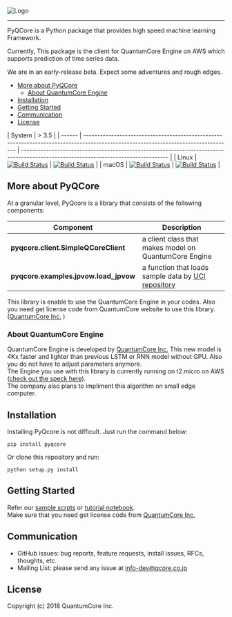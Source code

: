 ![Logo](https://www.qcore.co.jp/assets/img/logo.png)

--------------------------------------------------------------------------------

PyQCore is a Python package that provides high speed machine learning Framework.  
  
Currently, This package is the client for QuantumCore Engine on AWS which supports prediction of time series data.

We are in an early-release beta. Expect some adventures and rough edges.

- [More about PyQCore](#more-about-pyqcore)
    - [About QuantumCore Engine](#about-quantumcore-engine)
- [Installation](#installation)
- [Getting Started](#getting-started)
- [Communication](#communication)
- [License](#license)

| System | > 3.5                                                                                                                               |
| ------ | ----------------------------------------------------------------------------------------------------------------------------------- | ----------------------------------------------------------------------------------------------------------------------------------- |
| Linux  | [![Build Status](https://ci.pytorch.org/jenkins/job/pytorch-master/badge/icon)](https://ci.pytorch.org/jenkins/job/pytorch-master/) | [![Build Status](https://ci.pytorch.org/jenkins/job/pytorch-master/badge/icon)](https://ci.pytorch.org/jenkins/job/pytorch-master/) |
| macOS  | [![Build Status](https://ci.pytorch.org/jenkins/job/pytorch-master/badge/icon)](https://ci.pytorch.org/jenkins/job/pytorch-master/) | [![Build Status](https://ci.pytorch.org/jenkins/job/pytorch-master/badge/icon)](https://ci.pytorch.org/jenkins/job/pytorch-master/) |


## More about PyQCore

At a granular level, PyQcore is a library that consists of the following components:

| Component                             | Description                                                                                                    |
| ------------------------------------- | -------------------------------------------------------------------------------------------------------------- |
| **pyqcore.client.SimpleQCoreClient**  | a client class that makes model on QuantumCore Engine                                                          |
| **pyqcore.examples.jpvow.load_jpvow** | a function that loads sample data by [UCI repository](https://archive.ics.uci.edu/ml/datasets/Japanese+Vowels) |

This library is enable to use the QuantumCore Engine in your codes. Also you need get license code from QuantumCore website to use this library.([QuantumCore Inc.](https://www.qcore.co.jp) )

### About QuantumCore Engine

QuantumCore Engine is developed by [QuantumCore Inc.](https://www.qcore.co.jp) This new model is 4Kx faster and lighter than previous LSTM or RNN model without GPU. Also you do not have to adjust parameters anymore.  
The Engine you use with this library is currently running on t2.micro on AWS ([check out the speck here](https://aws.amazon.com/ec2/instance-types/)).  
 The company also plans to impliment this algorithm on small edge computer.



## Installation
Installing PyQcore is not difficult. Just run the command below:

```
pip install pyqcore
```
Or clone this repository and run:

```
python setup.py install
```


## Getting Started

Refer our [sample scrpts](./docs/sample.py) or [tutorial notebook](./docs/tutorial1.ipynb).  
Make sure that you need get license code from [QuantumCore Inc.](https://www.qcore.co.jp)

## Communication
* GitHub issues: bug reports, feature requests, install issues, RFCs, thoughts, etc.
* Mailing List: please send any issue at [info-dev@qcore.co.jp](mailto:info-dev@qcore.co.jp)


## License

Copyright (c) 2018 QuantumCore Inc.
